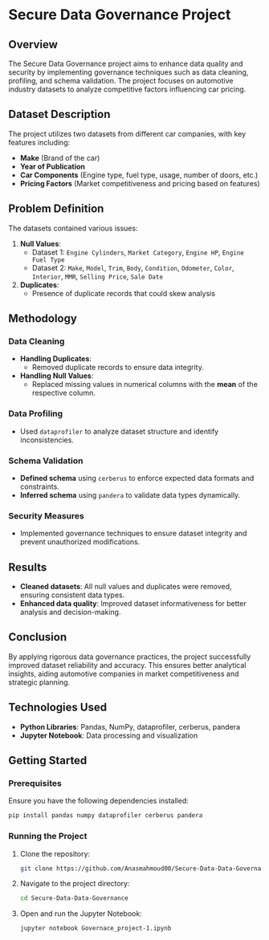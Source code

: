 # Secure Data Governance Project

## Overview
The Secure Data Governance project aims to enhance data quality and security by implementing governance techniques such as data cleaning, profiling, and schema validation. The project focuses on automotive industry datasets to analyze competitive factors influencing car pricing.

## Dataset Description
The project utilizes two datasets from different car companies, with key features including:
- **Make** (Brand of the car)
- **Year of Publication**
- **Car Components** (Engine type, fuel type, usage, number of doors, etc.)
- **Pricing Factors** (Market competitiveness and pricing based on features)

## Problem Definition
The datasets contained various issues:
1. **Null Values**:
   - Dataset 1: `Engine Cylinders`, `Market Category`, `Engine HP`, `Engine Fuel Type`
   - Dataset 2: `Make`, `Model`, `Trim`, `Body`, `Condition`, `Odometer`, `Color`, `Interior`, `MMR`, `Selling Price`, `Sale Date`
2. **Duplicates**:
   - Presence of duplicate records that could skew analysis

## Methodology
### Data Cleaning
- **Handling Duplicates**:
  - Removed duplicate records to ensure data integrity.
- **Handling Null Values**:
  - Replaced missing values in numerical columns with the **mean** of the respective column.

### Data Profiling
- Used `dataprofiler` to analyze dataset structure and identify inconsistencies.

### Schema Validation
- **Defined schema** using `cerberus` to enforce expected data formats and constraints.
- **Inferred schema** using `pandera` to validate data types dynamically.

### Security Measures
- Implemented governance techniques to ensure dataset integrity and prevent unauthorized modifications.

## Results
- **Cleaned datasets**: All null values and duplicates were removed, ensuring consistent data types.
- **Enhanced data quality**: Improved dataset informativeness for better analysis and decision-making.

## Conclusion
By applying rigorous data governance practices, the project successfully improved dataset reliability and accuracy. This ensures better analytical insights, aiding automotive companies in market competitiveness and strategic planning.

## Technologies Used
- **Python Libraries**: Pandas, NumPy, dataprofiler, cerberus, pandera
- **Jupyter Notebook**: Data processing and visualization

## Getting Started
### Prerequisites
Ensure you have the following dependencies installed:
```bash
pip install pandas numpy dataprofiler cerberus pandera
```

### Running the Project
1. Clone the repository:
   ```bash
   git clone https://github.com/Anasmahmoud00/Secure-Data-Data-Governance.git
   ```
2. Navigate to the project directory:
   ```bash
   cd Secure-Data-Data-Governance
   ```
3. Open and run the Jupyter Notebook:
   ```bash
   jupyter notebook Governace_project-1.ipynb
   ```




